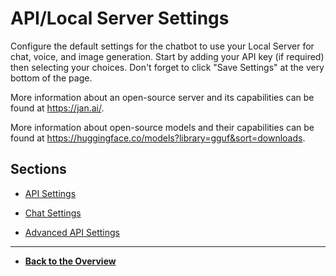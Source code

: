 # API/Local Server Settings

Configure the default settings for the chatbot to use your Local Server for chat, voice, and image generation. Start by adding your API key (if required) then selecting your choices. Don't forget to click "Save Settings" at the very bottom of the page.

More information about an open-source server and its capabilities can be found at https://jan.ai/.

More information about open-source models and their capabilities can be found at https://huggingface.co/models?library=gguf&sort=downloads.

## Sections

- [API Settings](api-local-settings.md)

- [Chat Settings](chat-settings.md)

- [Advanced API Settings](advanced-api-settings.md)

---

- **[Back to the Overview](/overview.md)**


